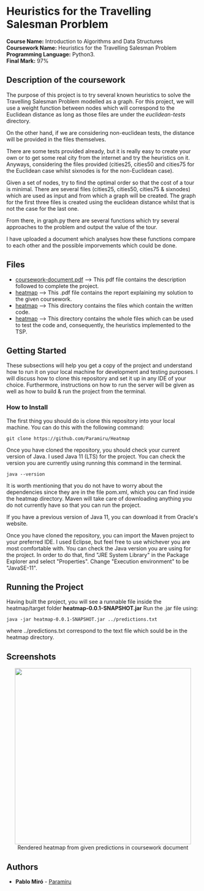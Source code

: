 # Heuristics for the Travelling Salesman Prorblem

<b>Course Name:</b> Introduction to Algorithms and Data Structures
<br><b>Coursework Name:</b> Heuristics for the Travelling Salesman Problem
<br><b>Programming Language:</b> Python3.
<br><b>Final Mark:</b> 97%

## Description of the coursework

The purpose of this project is to try several known heuristics to solve the Travelling Salesman Problem modelled as a graph. For this project, we will use a weight function between nodes which will correspond to the Euclidean distance as long as those files are under the <em>euclidean-tests</em> directory. 

On the other hand, if we are considering non-euclidean tests, the distance will be provided in the files themselves.

There are some tests provided already, but it is really easy to create your own or to get some real city from the internet and try the heuristics on it. Anyways, considering the files provided (cities25, cities50 and cities75 for the Euclidean case whilst sixnodes is for the non-Euclidean case).

Given a set of nodes, try to find the optimal order so that the cost of a tour is minimal.
There are several files (cities25, cities50, cities75 & sixnodes) which are used
as input and from which a graph will be created. The graph for the first three files
is created using the euclidean distance whilst that is not the case for the last one.

From there, in graph.py there are several functions which try several approaches
to the problem and output the value of the tour. 

I have uploaded a document which analyses how these functions compare to each other
and the possible imporvements which could be done.

## Files
<ul>
  <li> <a href="./coursework-document.pdf">coursework-document.pdf</a> --> This pdf file contains the description followed to complete the project.</li>
  <li> <a href="./Report-TSP.pdf">heatmap</a> --> This .pdf file contains the report explaining my solution to the given coursework.</li>
  <li> <a href="./python-files">heatmap</a> --> This directory contains the files which contain the written code.</li>
  <li> <a href="./tests">heatmap</a> --> This directory contains the whole files which can be used to test the code and, consequently, the heuristics implemented to the TSP.</li>
</ul>
  
## Getting Started

These subsections will help you get a copy of the project and understand how to run it on your local machine for development and testing purposes.
I will discuss how to clone this repository and set it up in any IDE of your choice. Furthermore, instructions on how to run the server will be given as well as how to build & run the project from the terminal.

### How to Install

The first thing you should do is clone this repository into your local machine. You can do this with the following command:
```
git clone https://github.com/Paramiru/Heatmap
```
Once you have cloned the repository, you should check your current version of Java. I used Java 11 (LTS) for the project. You can check the version you are currently using running this command in the terminal.
```
java --version
```
It is worth mentioning that you do not have to worry about the dependencies since they are in the file pom.xml, which you can find inside the heatmap directory. Maven will take care of downloading anything you do not currently have so that you can run the project.

If you have a previous version of Java 11, you can download it from Oracle's website.

Once you have cloned the repository, you can import the Maven project to your preferred IDE. I used Eclipse, but feel free to use whichever you are most comfortable with. 
You can check the Java version you are using for the project. In order to do that, find "JRE System Library" in the Package Explorer and select "Properties". Change "Execution environment" to be "JavaSE-11".

## Running the Project 

Having built the project, you will see a runnable file inside the heatmap/target folder <b>heatmap-0.0.1-SNAPSHOT.jar</b>
Run the .jar file using:
```
java -jar heatmap-0.0.1-SNAPSHOT.jar ../predictions.txt
```
where ../predictions.txt correspond to the text file which sould be in the heatmap directory.

## Screenshots

<p align="center">
  <img width="460" src="">
  <br>
  Rendered heatmap from given predictions in coursework document
</p>

## Authors

* **Pablo Miró** - [Paramiru](https://github.com/Paramiru)
